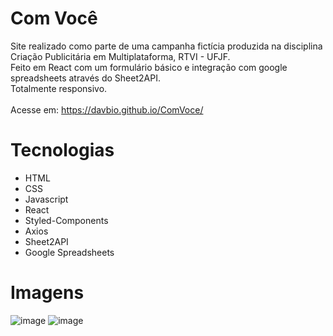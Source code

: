 # Com Você
Site realizado como parte de uma campanha fictícia produzida na disciplina Criação Publicitária em Multiplataforma, RTVI - UFJF.<br/>
Feito em React com um formulário básico e integração com google spreadsheets através do Sheet2API.<br>
Totalmente responsivo.<br>
<br>
Acesse em: https://davbio.github.io/ComVoce/

# Tecnologias
 - HTML
 - CSS
 - Javascript
 - React
 - Styled-Components
 - Axios
 - Sheet2API
 - Google Spreadsheets

# Imagens
![image](https://user-images.githubusercontent.com/63478613/99922325-c605e800-2d0e-11eb-9138-1818b77495e5.png)
![image](https://user-images.githubusercontent.com/63478613/99922489-9b685f00-2d0f-11eb-90ce-c4dcf137e37f.png)
